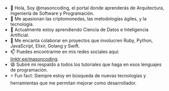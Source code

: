 - 👋 Hola, Soy @masoncoding, el portal donde aprenderás de Arquitectura, Ingeniería de Software y Programación.
- 👀 Me apasionan las criptomonedas, las metodologías ágiles, y la tecnología.
- 🌱 Actualmente estoy aprendiendo Ciencia de Datos e Inteligencia Artificial.
- 💞️ Me encanta colaborar en proyectos que involucren Ruby, Python, JavaScript, Elixir, Golang y Swift.
- 📫 Puedes encontrarme en mis redes sociales aquí: [linktr.ee/masoncoding](https://linktr.ee/masoncoding).
- 😄 Subiré mi respaldo a todos los tutoriales que haga en esos lenguajes de programación.
- ⚡ Fun fact: Siempre estoy en búsqueda de nuevas tecnologías y herramientas que me permitan mejorar como desarrollador.




